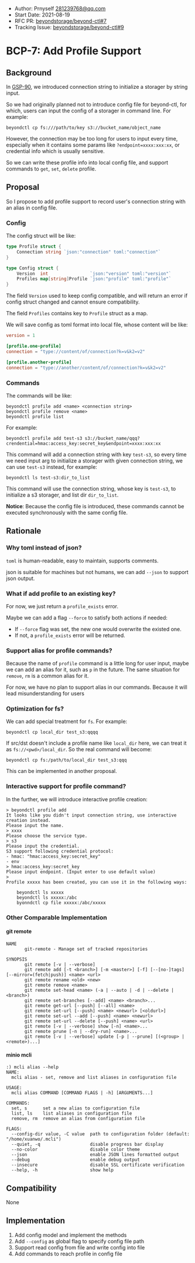 - Author: Prnyself <281239768@qq.com>
- Start Date: 2021-08-19
- RFC PR: [beyondstorage/beyond-ctl#7](https://github.com/beyondstorage/beyond-ctl/pull/7)
- Tracking Issue: [beyondstorage/beyond-ctl#9](https://github.com/beyondstorage/beyond-ctl/issues/9)

# BCP-7: Add Profile Support

## Background

In [GSP-90], we introduced connection string to initialize a storager by string input.

So we had originally planned not to introduce config file for beyond-ctl, for which, users can input the config of a
storager in command line. For example:

```
beyondctl cp fs:///path/to/key s3://bucket_name/object_name
```

However, the connection may be too long for users to input every time, especially when it contains some params
like `?endpoint=xxxx:xxx:xx`, or credential info which is usually sensitive.

So we can write these profile info into local config file, and support commands to `get`,
`set`, `delete` profile.

## Proposal

So I propose to add profile support to record user's connection string with an alias in config file.

### Config

The config struct will be like:

```go
type Profile struct {
    Connection string `json:"connection" toml:"connection"`
}

type Config struct {
    Version  int                `json:"version" toml:"version"`
    Profiles map[string]Profile `json:"profile" toml:"profile"`
}
```

The field `Version` used to keep config compatible, and will return an error if config struct changed and cannot ensure
compatibility.

The field `Profiles` contains key to `Profile` struct as a map.

We will save config as toml format into local file, whose content will be like:

```toml
version = 1

[profile.one-profile]
connection = "type://content/of/connection?k=v&k2=v2"

[profile.another-profile]
connection = "type://another/content/of/connection?k=v&k2=v2"
```

### Commands

The commands will be like:

```
beyondctl profile add <name> <connection string>
beyondctl profile remove <name>
beyondctl profile list
```

For example:

```
beyondctl profile add test-s3 s3://bucket_name/qqq?crendential=hmac:access_key:secret_key&endpoint=xxxx:xxx:xx
```

This command will add a connection string with key `test-s3`, so every time we need input arg to initialize a storager
with given connection string, we can use `test-s3` instead, for example:

```
beyondctl ls test-s3:dir_to_list
```

This command will use the connection string, whose key is `test-s3`, to initialize a s3 storager, and list
dir `dir_to_list`.

**Notice**: Because the config file is introduced, these commands cannot be executed synchronously with the same config
file.

## Rationale

### Why toml instead of json?

`toml` is human-readable, easy to maintain, supports comments.

json is suitable for machines but not humans, we can add `--json` to support json output.

### What if add profile to an existing key?

For now, we just return a `profile_exists` error.

Maybe we can add a flag `--force` to satisfy both actions if needed:

- If `--force` flag was set, the new one would overwrite the existed one. 
- If not, a `profile_exists` error will be returned. 

### Support alias for profile commands?

Because the name of `profile` command is a little long for user input, maybe we can add an alias
for it, such as `p` in the future. The same situation for `remove`, `rm` is a common alias for it.

For now, we have no plan to support alias in our commands. Because it will lead misunderstanding for users 

### Optimization for fs?

We can add special treatment for `fs`. For example:

```
beyondctl cp local_dir test_s3:qqqq
```

If src/dst doesn't include a profile name like `local_dir` here, we can treat it as `fs://<pwd>/local_dir`. So the real command will become:

```
beyondctl cp fs:/path/to/local_dir test_s3:qqq
```

This can be implemented in another proposal.

### Interactive support for profile command?

In the further, we will introduce interactive profile creation:

```shell
> beyondctl profile add
It looks like you didn't input connection string, use interactive creation instead.
Please input the name.
> xxxx
Please choose the service type.
> s3
Please input the credential.
S3 support following credential protocol:
- hmac: "hmac:access_key:secret_key"
- env
> hmac:access_key:secret_key
Please input endpoint. (Input enter to use default value)
>
Profile xxxxx has been created, you can use it in the following ways:

    beyondctl ls xxxxx
    beyondctl ls xxxxx:/abc
    byonndctl cp file xxxxx:/abc/xxxxx
```

### Other Comparable Implementation

#### git remote

```
NAME
       git-remote - Manage set of tracked repositories

SYNOPSIS
       git remote [-v | --verbose]
       git remote add [-t <branch>] [-m <master>] [-f] [--[no-]tags] [--mirror=(fetch|push)] <name> <url>
       git remote rename <old> <new>
       git remote remove <name>
       git remote set-head <name> (-a | --auto | -d | --delete | <branch>)
       git remote set-branches [--add] <name> <branch>...
       git remote get-url [--push] [--all] <name>
       git remote set-url [--push] <name> <newurl> [<oldurl>]
       git remote set-url --add [--push] <name> <newurl>
       git remote set-url --delete [--push] <name> <url>
       git remote [-v | --verbose] show [-n] <name>...
       git remote prune [-n | --dry-run] <name>...
       git remote [-v | --verbose] update [-p | --prune] [(<group> | <remote>)...]
```

#### minio mcli

```
:) mcli alias --help
NAME:
  mcli alias - set, remove and list aliases in configuration file

USAGE:
  mcli alias COMMAND [COMMAND FLAGS | -h] [ARGUMENTS...]

COMMANDS:
  set, s      set a new alias to configuration file
  list, ls    list aliases in configuration file
  remove, rm  remove an alias from configuration file

FLAGS:
  --config-dir value, -C value  path to configuration folder (default: "/home/xuanwo/.mcli")
  --quiet, -q                   disable progress bar display
  --no-color                    disable color theme
  --json                        enable JSON lines formatted output
  --debug                       enable debug output
  --insecure                    disable SSL certificate verification
  --help, -h                    show help
```

## Compatibility

None

## Implementation

1. Add config model and implement the methods
2. Add `--config` as global flag to specify config file path
3. Support read config from file and write config into file
4. Add commands to reach profile in config file

[GSP-90]: https://github.com/beyondstorage/specs/pull/90